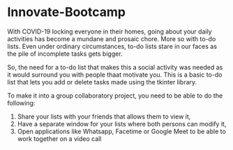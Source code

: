 # Innovate-Bootcamp
With COVID-19 locking everyone in their homes, going about your daily activities has become a mundane and prosaic chore. More so with to-do lists.
Even under ordinary circumstances, to-do lists stare in our faces as the pile of incomplete tasks gets bigger.

So, the need for a to-do list that makes this a social activity was needed as it would surround you with people thaat motivate you.
This is a basic to-do list that lets you add or delete tasks made using the tkinter library.

To make it into a group collaboratory project, you need to be able to do the following:
1) Share your lists with your friends that allows them to view it,
2) Have a separate window for your lists where both persons can modify it,
3) Open applications like Whatsapp, Facetime or Google Meet to be able to work together on a video call
